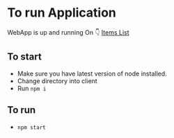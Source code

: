 # To run Application

WebApp is up and running On 👇
[Items List](https://afternoon-badlands-88648.herokuapp.com/)

## To start

- Make sure you have latest version of node installed.
- Change directory into client
- Run `npm i`

## To run

- `npm start`
